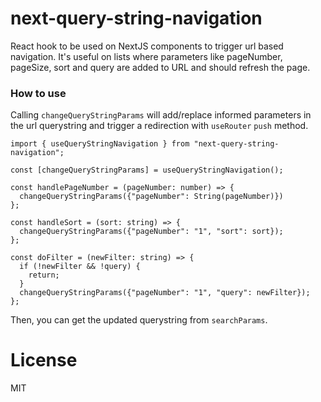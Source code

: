 # next-query-string-navigation

React hook to be used on NextJS components to trigger url based navigation.
It's useful on lists where parameters like pageNumber, pageSize, sort and query are added to URL and should refresh the page.

### How to use

Calling `changeQueryStringParams` will add/replace informed parameters in the url querystring and trigger a redirection with `useRouter` `push` method.

```
import { useQueryStringNavigation } from "next-query-string-navigation";

const [changeQueryStringParams] = useQueryStringNavigation();

const handlePageNumber = (pageNumber: number) => {
  changeQueryStringParams({"pageNumber": String(pageNumber)})
};

const handleSort = (sort: string) => {
  changeQueryStringParams({"pageNumber": "1", "sort": sort});
};

const doFilter = (newFilter: string) => {
  if (!newFilter && !query) {
    return;
  }
  changeQueryStringParams({"pageNumber": "1", "query": newFilter});
};
```

Then, you can get the updated querystring from `searchParams`.

# License

MIT
